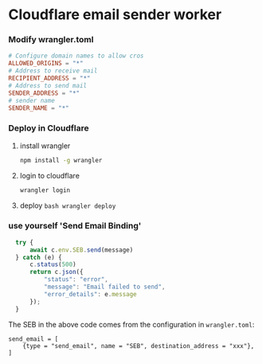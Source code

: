 # Cloudflare email sender worker
### Modify wrangler.toml
```toml
# Configure domain names to allow cros
ALLOWED_ORIGINS = "*"
# Address to receive mail
RECIPIENT_ADDRESS = "*"
# Address to send mail
SENDER_ADDRESS = "*"
# sender name
SENDER_NAME = "*"
```
### Deploy in Cloudflare
1. install wrangler
   ```bash
   npm install -g wrangler
   ```
2. login to cloudflare
   ```bash
   wrangler login
   ```
3. deploy
		```bash
		wrangler deploy
		```
### use yourself 'Send Email Binding'
```js
  try {
      await c.env.SEB.send(message)
  } catch (e) {
      c.status(500)
      return c.json({
          "status": "error",
          "message": "Email failed to send",
          "error_details": e.message
      });
  }
```
The SEB in the above code comes from the configuration in `wrangler.toml`:
```
send_email = [
    {type = "send_email", name = "SEB", destination_address = "xxx"},
]
```
